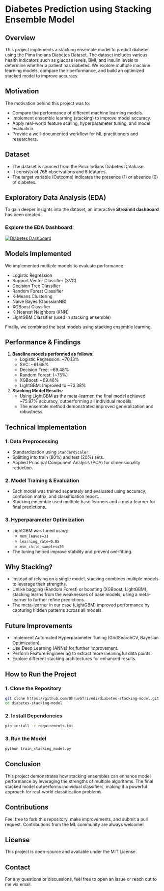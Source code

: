 # Diabetes Prediction using Stacking Ensemble Model

## Overview
This project implements a stacking ensemble model to predict diabetes using the Pima Indians Diabetes Dataset. The dataset includes various health indicators such as glucose levels, BMI, and insulin levels to determine whether a patient has diabetes.
We explore multiple machine learning models, compare their performance, and build an optimized stacked model to improve accuracy.

## Motivation
The motivation behind this project was to:
* Compare the performance of different machine learning models.
* Implement ensemble learning (stacking) to improve model accuracy.
* Apply real-world feature scaling, hyperparameter tuning, and model evaluation.
* Provide a well-documented workflow for ML practitioners and researchers.

## Dataset
* The dataset is sourced from the Pima Indians Diabetes Database.
* It consists of 768 observations and 8 features.
* The target variable (Outcome) indicates the presence (1) or absence (0) of diabetes.

## Exploratory Data Analysis (EDA)
To gain deeper insights into the dataset, an interactive **Streamlit dashboard** has been created.

### **Explore the EDA Dashboard**:
[![Diabetes Dashboard](https://diabetes-dashboard-84b6cpt5nfnstq4fnk3opf.streamlit.app/?embed_options=show_toolbar,light_theme,show_colored_line,disable_scrolling,show_padding,show_footer,dark_theme)](https://diabetes-dashboard-84b6cpt5nfnstq4fnk3opf.streamlit.app/?embed_options=show_toolbar,light_theme,show_colored_line,disable_scrolling,show_padding,show_footer,dark_theme)

## Models Implemented
We implemented multiple models to evaluate performance:
* Logistic Regression
* Support Vector Classifier (SVC)
* Decision Tree Classifier
* Random Forest Classifier
* K-Means Clustering
* Naive Bayes (GaussianNB)
* XGBoost Classifier
* K-Nearest Neighbors (KNN)
* LightGBM Classifier (used in stacking ensemble)

Finally, we combined the best models using stacking ensemble learning.

## Performance & Findings
1. **Baseline models performed as follows:**
    * Logistic Regression: ~70.13%
    * SVC: ~61.68%
    * Decision Tree: ~69.48%
    * Random Forest: (~75%)
    * XGBoost: ~69.48%
    * LightGBM: Improved to ~73.38%
2. **Stacking Model Results:**
    * Using LightGBM as the meta-learner, the final model achieved ~75.97% accuracy, outperforming all individual models.
    * The ensemble method demonstrated improved generalization and robustness.

## Technical Implementation
### 1. Data Preprocessing
* Standardization using `StandardScaler`.
* Splitting into train (80%) and test (20%) sets.
* Applied Principal Component Analysis (PCA) for dimensionality reduction.

### 2. Model Training & Evaluation
* Each model was trained separately and evaluated using accuracy, confusion matrix, and classification report.
* Stacking ensemble used multiple base learners and a meta-learner for final predictions.

### 3. Hyperparameter Optimization
* LightGBM was tuned using:
    * `num_leaves=31`
    * `learning_rate=0.05`
    * `min_child_samples=20`
* The tuning helped improve stability and prevent overfitting.

## Why Stacking?
* Instead of relying on a single model, stacking combines multiple models to leverage their strengths.
* Unlike bagging (Random Forest) or boosting (XGBoost, LightGBM), stacking learns from the weaknesses of base models, using a meta-learner to further refine predictions.
* The meta-learner in our case (LightGBM) improved performance by capturing hidden patterns across all models.

## Future Improvements
* Implement Automated Hyperparameter Tuning (GridSearchCV, Bayesian Optimization).
* Use Deep Learning (ANNs) for further improvement.
* Perform Feature Engineering to extract more meaningful data points.
* Explore different stacking architectures for enhanced results.

## How to Run the Project
### 1. Clone the Repository
```bash
git clone https://github.com/DhruvSTrivedi/diabetes-stacking-model.git
cd diabetes-stacking-model
```

### 2. Install Dependencies
```bash
pip install -r requirements.txt
```

### 3. Run the Model
```bash
python train_stacking_model.py
```

## Conclusion
This project demonstrates how stacking ensembles can enhance model performance by leveraging the strengths of multiple algorithms. The final stacked model outperforms individual classifiers, making it a powerful approach for real-world classification problems.

## Contributions
Feel free to fork this repository, make improvements, and submit a pull request. Contributions from the ML community are always welcome!

## License
This project is open-source and available under the MIT License.

## Contact
For any questions or discussions, feel free to open an issue or reach out to me via email.

